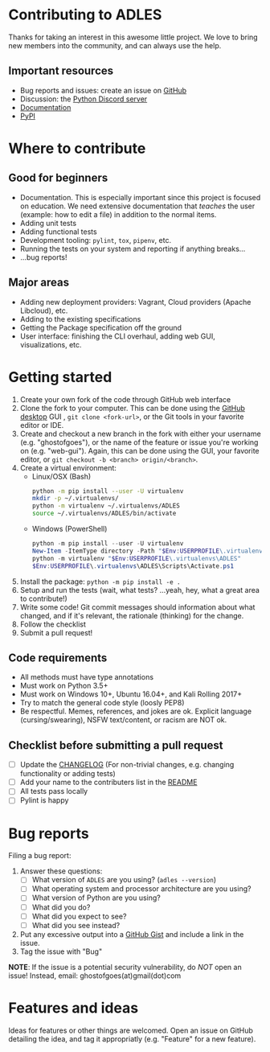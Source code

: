 # Contributing to ADLES

Thanks for taking an interest in this awesome little project. We love
to bring new members into the community, and can always use the help.

## Important resources
* Bug reports and issues: create an issue on [GitHub](https://github.com/GhostofGoes/ADLES/issues)
* Discussion: the [Python Discord server](https://discord.gg/python)
* [Documentation](https://adles.readthedocs.io/en/latest/)
* [PyPI](https://pypi.org/project/ADLES/)

# Where to contribute

## Good for beginners
* Documentation. This is especially important since this project is
focused on education. We need extensive documentation that *teaches*
the user (example: how to edit a file) in addition to the normal items.
* Adding unit tests
* Adding functional tests
* Development tooling: `pylint`, `tox`, `pipenv`, etc.
* Running the tests on your system and reporting if anything breaks...
* ...bug reports!

## Major areas
* Adding new deployment providers: Vagrant, Cloud providers (Apache Libcloud), etc.
* Adding to the existing specifications
* Getting the Package specification off the ground
* User interface: finishing the CLI overhaul, adding web GUI, visualizations, etc.

# Getting started
1. Create your own fork of the code through GitHub web interface
2. Clone the fork to your computer. This can be done using the
[GitHub desktop](https://desktop.github.com/) GUI , `git clone <fork-url>`,
or the Git tools in your favorite editor or IDE.
3. Create and checkout a new branch in the fork with either your username (e.g. "ghostofgoes"),
or the name of the feature or issue you're working on (e.g. "web-gui").
Again, this can be done using the GUI, your favorite editor, or `git checkout -b <branch> origin/<branch>`.
4. Create a virtual environment:
    * Linux/OSX (Bash)
        ```bash
        python -m pip install --user -U virtualenv
        mkdir -p ~/.virtualenvs/
        python -m virtualenv ~/.virtualenvs/ADLES
        source ~/.virtualenvs/ADLES/bin/activate
        ```
    * Windows (PowerShell)
        ```powershell
        python -m pip install --user -U virtualenv
        New-Item -ItemType directory -Path "$Env:USERPROFILE\.virtualenvs"
        python -m virtualenv "$Env:USERPROFILE\.virtualenvs\ADLES"
        $Env:USERPROFILE\.virtualenvs\ADLES\Scripts\Activate.ps1
        ```
5. Install the package: `python -m pip install -e .`
6. Setup and run the tests (wait, what tests? ...yeah, hey, what a great area to contribute!)
7. Write some code! Git commit messages should information about what changed,
and if it's relevant, the rationale (thinking) for the change.
8. Follow the checklist
9. Submit a pull request!

## Code requirements
* All methods must have type annotations
* Must work on Python 3.5+
* Must work on Windows 10+, Ubuntu 16.04+, and Kali Rolling 2017+
* Try to match the general code style (loosly PEP8)
* Be respectful.
Memes, references, and jokes are ok.
Explicit language (cursing/swearing), NSFW text/content, or racism are NOT ok.

## Checklist before submitting a pull request
* [ ] Update the [CHANGELOG](CHANGELOG.md) (For non-trivial changes, e.g. changing functionality or adding tests)
* [ ] Add your name to the contributers list in the [README](README.md)
* [ ] All tests pass locally
* [ ] Pylint is happy

# Bug reports
Filing a bug report:

1. Answer these questions:
    * [ ] What version of `ADLES` are you using? (`adles --version`)
    * [ ] What operating system and processor architecture are you using?
    * [ ] What version of Python are you using?
    * [ ] What did you do?
    * [ ] What did you expect to see?
    * [ ] What did you see instead?
2. Put any excessive output into a [GitHub Gist](https://gist.github.com/) and include a link in the issue.
3. Tag the issue with "Bug"

**NOTE**: If the issue is a potential security vulnerability, do *NOT* open an issue!
Instead, email: ghostofgoes(at)gmail(dot)com

# Features and ideas
Ideas for features or other things are welcomed. Open an issue on GitHub
detailing the idea, and tag it appropriatly (e.g. "Feature" for a new feature).
